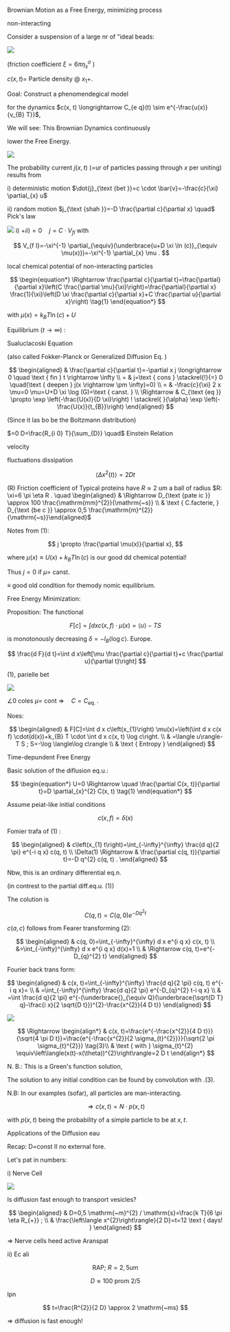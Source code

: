 Brownian Motion as a Free Energy, minimizing process

non-interacting

Consider a suspension of a large nr of "ideal beads:

![](https://cdn.mathpix.com/cropped/2024_03_07_73f8625918f18547e48dg-01.jpg?height=929&width=1683&top_left_y=700&top_left_x=259)

(friction coefficient $\xi=6 \pi \eta_{s}{ }^{\sigma}$ )

$c(x, t)=$ Particle density @ $x_{1}+$.

Goal: Construct a phenomendegical model

for the dynamics $c(x, t) \longrightarrow C_{e q}(t) \sim e^{-\frac{u(x)}{v_{B} T}}$,

We will see: This Brownian Dynamics continuously

lower the Free Energy.

![](https://cdn.mathpix.com/cropped/2024_03_07_73f8625918f18547e48dg-02.jpg?height=340&width=1866&top_left_y=358&top_left_x=102)

The probability current $j(x, t)$ (=ur of particles passing through $x$ per uniting) results from

i) deterministic motion $\dot{j}_{\text {bet }}=c \cdot \bar{v}=-\frac{c}{\xi} \partial_{x} u$

ii) random motion $j_{\text {shah }}=-D \frac{\partial c}{\partial x} \quad$ Pick's law

![](https://cdn.mathpix.com/cropped/2024_03_07_73f8625918f18547e48dg-02.jpg?height=478&width=1569&top_left_y=1510&top_left_x=468)
i) $+i i)=0 \quad j=C \cdot V_{f l}$ with

$$
V_{f l}=-\xi^{-1} \partial_{\equiv}(\underbrace{u+D \xi \ln (c)}_{\equiv \mu(x)})=-\xi^{-1} \partial_{x} \mu .
$$

local chemical potential of non-interacting particles

$$
\begin{equation*}
\Rightarrow \frac{\partial c}{\partial t}=\frac{\partial}{\partial x}\left(C \frac{\partial \mu}{\xi}\right)=\frac{\partial}{\partial x} \frac{1}{\xi}\left(D \xi \frac{\partial c}{\partial x}+C \frac{\partial u}{\partial x}\right) \tag{1}
\end{equation*}
$$

with $\mu(x)=k_{B} T \ln (c)+U$

Equilibrium $(t \rightarrow \infty)$ :

Sualuclacoski Equation

(also called Fokker-Planck or Generalized Diffusion Eq. )

$$
\begin{aligned}
& \frac{\partial c}{\partial t}=-\partial x j \longrightarrow 0 \quad \text { fin } t \rightarrow \infty \\
= & j=\text { cons } \stackrel{!}{=} 0 \quad(\text { deepen } j(x \rightarrow \pm \infty)=0) \\
= & -\frac{c}{\xi} 2 x \mu=0 \mu=U+D \xi \log (G)=\text { canst. } \\
\Rightarrow & C_{\text {eq }} \propto \exp \left(-\frac{U(x)}{D \xi}\right) ! \stackrel{ }{\alpha} \exp \left(-\frac{U(x)}{t_{B}}\right)
\end{aligned}
$$

(Since it las bo be the Boltzmann distribution)

$=0 D=\frac{R_{i 0} T}{\sum_{D}} \quad$ Einstein Relation

velocity

fluctuations dissipation

$$
\left\langle\Delta x^{2}(t)\right\rangle=2 D t
$$

(R) Friction coefficient of Typical proteins have $R \approx 2$ um a ball of radius $R: \xi=6 \pi \eta R . \quad \begin{aligned} & \Rightarrow D_{\text {pate ic }} \approx 100 \frac{\mathrm{mm}^{2}}{\mathrm{~s}} \\ & \text { C.facterie, } D_{\text {be c }} \approx 0,5 \frac{\mathrm{m}^{2}}{\mathrm{~s}}\end{aligned}$

Notes from (1):

$$
j \propto \frac{\partial \mu(x)}{\partial x},
$$

where $\mu(x) \equiv U(x)+k_{B} T \ln (c)$ is our good dd chemical potential!

Thus $j=0$ if $\mu=$ canst.

$\equiv$ good old condition for themody nomic equilibrium.

Free Energy Minimization:

Proposition: The functional

$$
F[c]=\int d x c(x, f) \cdot \mu(x)=\langle u\rangle-T S
$$

is monotonously decreasing $\delta=-l_{B}\langle\log c\rangle$.
Europe.

$$
\frac{d F}{d t}=\int d x\left[\mu \frac{\partial c}{\partial t}+c \frac{\partial u}{\partial t}\right]
$$

(1), parielle bet

![](https://cdn.mathpix.com/cropped/2024_03_07_73f8625918f18547e48dg-05.jpg?height=470&width=1733&top_left_y=1137&top_left_x=338)

$\angle 0$ coles $\mu=$ cont $\Rightarrow \quad C=C_{\text {eq. }}$.

Noes:

$$
\begin{aligned}
& F[C]=\int d x c\left(x_{1}\right) \mu(x)=\left(\int d x c(x f) \cdot(d(x))+k_{B} T \cdot \int d x c(x, t) \log c\right. \\
& =\langle u\rangle-T S ; S=-\log \langle\log c\rangle \\
& \text { Entropy }
\end{aligned}
$$

Time-depundent Free Energy

Basic solution of the diflusion eq.u.:

$$
\begin{equation*}
U=0 \Rightarrow \quad \frac{\partial C(x, t)}{\partial t}=D \partial_{x}^{2} C(x, t) \tag{1}
\end{equation*}
$$

Assume peiat-like initial conditions

$$
\begin{equation*}
c(x, f)=\delta(x) \tag{2}
\end{equation*}
$$

Fomier trafa of $(1)$ :

$$
\begin{aligned}
& c\left(x_{1} t\right)=\int_{-\infty}^{\infty} \frac{d q}{2 \pi} e^{-i q x} c(q, t) \\
\Delta(1) \Rightarrow & \frac{\partial c(q, t)}{\partial t}=-D q^{2} c(q, t) .
\end{aligned}
$$

Nbw, this is an ordinary differential eq.n.

(in contrest to the partial diff.eq.u. (1))

The colution is

$$
C(q, t)=C(q, 0) e^{-D q^{2} t}
$$

$c(a, c)$ follows from Fearer transforming (2):

$$
\begin{aligned}
& c(q, 0)=\int_{-\infty}^{\infty} d x e^{i q x} c(x, t) \\
&=\int_{-\infty}^{\infty} d x e^{i q x} d(x)=1 \\
& \Rightarrow c(q, t)=e^{-D_{q}^{2} t}
\end{aligned}
$$

Fourier back trans form:

$$
\begin{aligned}
& c(x, t)=\int_{-\infty}^{\infty} \frac{d q}{2 \pi} c(q, t) e^{-i q x}= \\
& =\int_{-\infty}^{\infty} \frac{d q}{2 \pi} e^{-D_{q}^{2} t-i q x} \\
& =\int \frac{d q}{2 \pi} e^{-(\underbrace{}_{\equiv Q}(\underbrace{\sqrt{D T} q}-\frac{i x}{2 \sqrt{D t}})^{2}-\frac{x^{2}}{4 D t}}
\end{aligned}
$$

![](https://cdn.mathpix.com/cropped/2024_03_07_73f8625918f18547e48dg-07.jpg?height=387&width=746&top_left_y=2121&top_left_x=571)

$$
\Rightarrow \begin{align*}
& c(x, t)=\frac{e^{-\frac{x^{2}}{4 D t}}}{\sqrt{4 \pi D t}}=\frac{e^{-\frac{x^{2}}{2 \sigma_{t}^{2}}}}{\sqrt{2 \pi \sigma_{t}^{2}}}  \tag{3}\\
& \text { with } \sigma_{t}^{2} \equiv\left\langle(x(t)-x(\theta))^{2}\right\rangle=2 D t
\end{align*}
$$

N. B.: This is a Green's function solution,

The solution to any initial condition can be found by convolution with .(3).

N.B: In our examples (sofar), all particles are man-interacting.

$$
\Longrightarrow c(x, t)=N \cdot p(x, t)
$$

with $p(x, t)$ being the probability of a simple particle to be at $x, t$.

Applications of the Diffusion eau

Recap: D=const II no external fore.

Let's pat in numbers:

i) Nerve Cell

![](https://cdn.mathpix.com/cropped/2024_03_07_73f8625918f18547e48dg-10.jpg?height=437&width=1282&top_left_y=676&top_left_x=410)

Is diffusion fast enough to transport vesicles?

$$
\begin{aligned}
& D=0,5 \mathrm{~m}^{2} / \mathrm{s}=\frac{k T}{6 \pi \eta R_{+}} ; \\
& \frac{\left\langle x^{2}\right\rangle}{2 D}=t=12 \text { days! }
\end{aligned}
$$

$\Rightarrow$ Nerve cells heed active Aranspat

ii) Ec ali

$$
\text { RAP; } R=2,5 \mathrm{um}
$$

$$
D \approx 100 \text { prom } 2 / 5
$$

lpn

$$
t=\frac{R^{2}}{2 D} \approx 2 \mathrm{~ms}
$$

$\Rightarrow$ diffusion is fast enough!

